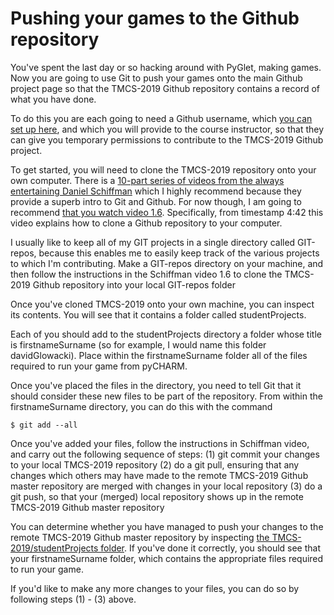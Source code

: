 # Pushing your games to the Github repository

You've spent the last day or so hacking around with PyGlet, making games. Now you are going to use Git to push your games onto the main Github project page so that the TMCS-2019 Github repository contains a record of what you have done.

To do this you are each going to need a Github username, which [you can set up here](https://github.com/), and which you will provide to the course instructor, so that they can give you temporary permissions to contribute to the TMCS-2019 Github project. 

To get started, you will need to clone the TMCS-2019 repository onto your own computer. There is a [10-part series of videos from the always entertaining Daniel Schiffman](https://www.youtube.com/playlist?list=PLRqwX-V7Uu6ZF9C0YMKuns9sLDzK6zoiV) which I highly recommend because they provide a superb intro to Git and Github. For now though, I am going to recommend [that you watch video 1.6](https://www.youtube.com/watch?v=yXT1ElMEkW8&list=PLRqwX-V7Uu6ZF9C0YMKuns9sLDzK6zoiV&index=6). Specifically, from timestamp 4:42 this video explains how to clone a Github repository to your computer.

I usually like to keep all of my GIT projects in a single directory called GIT-repos, because this enables me to easily keep track of the various projects to which I'm contributing. Make a GIT-repos directory on your machine, and then follow the instructions in the Schiffman video 1.6 to clone the TMCS-2019 Github repository into your local GIT-repos folder

Once you've cloned TMCS-2019 onto your own machine, you can inspect its contents. You will see that it contains a folder called studentProjects.

Each of you should add to the studentProjects directory a folder whose title is firstnameSurname (so for example, I would name this folder davidGlowacki). Place within the firstnameSurname folder all of the files required to run your game from pyCHARM. 

Once you've placed the files in the directory, you need to tell Git that it should consider these new files to be part of the repository. From within the firstnameSurname directory, you can do this with the command

    $ git add --all

Once you've added your files, follow the instructions in Schiffman video, and carry out the following sequence of steps: 
(1) git commit your changes to your local TMCS-2019 repository
(2) do a git pull, ensuring that any changes which others may have made to the remote TMCS-2019 Github master repository are merged with changes in your local repository
(3) do a git push, so that your (merged) local repository shows up in the remote TMCS-2019 Github master repository

You can determine whether you have managed to push your changes to the remote TMCS-2019 Github master repository by inspecting [the TMCS-2019/studentProjects folder](https://github.com/davidglo/TMCS-2019/tree/master/studentProjects). If you've done it correctly, you should see that your firstnameSurname folder, which contains the appropriate files required to run your game.

If you'd like to make any more changes to your files, you can do so by following steps (1) - (3) above.
